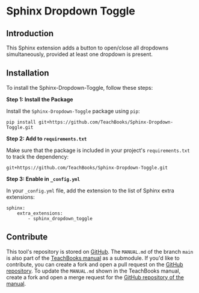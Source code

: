 # Sphinx Dropdown Toggle

## Introduction

This Sphinx extension adds a button to open/close all dropdowns simultaneously, provided at least one dropdown is present.

## Installation
To install the Sphinx-Dropdown-Toggle, follow these steps:

**Step 1: Install the Package**

Install the `Sphinx-Dropdown-Toggle` package using `pip`:
```
pip install git+https://github.com/TeachBooks/Sphinx-Dropdown-Toggle.git
```

**Step 2: Add to `requirements.txt`**

Make sure that the package is included in your project's `requirements.txt` to track the dependency:
```
git+https://github.com/TeachBooks/Sphinx-Dropdown-Toggle.git
```

**Step 3: Enable in `_config.yml`**

In your `_config.yml` file, add the extension to the list of Sphinx extra extensions:
```
sphinx: 
    extra_extensions:
        - sphinx_dropdown_toggle
```

## Contribute

This tool's repository is stored on [GitHub](https://github.com/TeachBooks/Sphinx-Dropdown-Toggle). The `MANUAL.md` of the branch `main` is also part of the [TeachBooks manual](https://teachbooks.io/manual/external/Sphinx-Dropdown-Toggle/README.html) as a submodule. If you'd like to contribute, you can create a fork and open a pull request on the [GitHub repository](https://github.com/TeachBooks/Sphinx-Dropdown-Toggle). To update the `MANUAL.md` shown in the TeachBooks manual, create a fork and open a merge request for the [GitHub repository of the manual](https://github.com/TeachBooks/manual).
